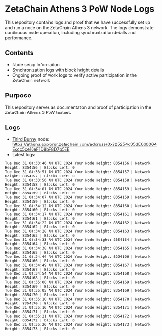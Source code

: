 # ZetaChain Athens 3 PoW Node Logs
This repository contains logs and proof that we have successfully set up and run a node on the ZetaChain Athens 3 network. The logs demonstrate continuous node operation, including synchronization details and performance.

## Contents
- Node setup information
- Synchronization logs with block height details
- Ongoing proof of work logs to verify active participation in the ZetaChain network

## Purpose
This repository serves as documentation and proof of participation in the ZetaChain Athens 3 PoW testnet.

## Logs

- [Third Bunny](https://thirdbunny.xyz/) node: https://athens.explorer.zetachain.com/address/0x225254d35dE666064Eccc5ce16eF1D8bF8D7b5EE
- Latest logs:
```
Tue Dec 31 08:33:46 AM UTC 2024 Your Node Height: 8354156 | Network Height: 8354156 | Blocks Left: 0
Tue Dec 31 08:33:51 AM UTC 2024 Your Node Height: 8354157 | Network Height: 8354157 | Blocks Left: 0
Tue Dec 31 08:33:56 AM UTC 2024 Your Node Height: 8354158 | Network Height: 8354158 | Blocks Left: 0
Tue Dec 31 08:34:01 AM UTC 2024 Your Node Height: 8354159 | Network Height: 8354159 | Blocks Left: 0
Tue Dec 31 08:34:07 AM UTC 2024 Your Node Height: 8354159 | Network Height: 8354159 | Blocks Left: 0
Tue Dec 31 08:34:12 AM UTC 2024 Your Node Height: 8354160 | Network Height: 8354160 | Blocks Left: 0
Tue Dec 31 08:34:17 AM UTC 2024 Your Node Height: 8354161 | Network Height: 8354161 | Blocks Left: 0
Tue Dec 31 08:34:22 AM UTC 2024 Your Node Height: 8354162 | Network Height: 8354162 | Blocks Left: 0
Tue Dec 31 08:34:28 AM UTC 2024 Your Node Height: 8354163 | Network Height: 8354163 | Blocks Left: 0
Tue Dec 31 08:34:33 AM UTC 2024 Your Node Height: 8354164 | Network Height: 8354164 | Blocks Left: 0
Tue Dec 31 08:34:38 AM UTC 2024 Your Node Height: 8354165 | Network Height: 8354165 | Blocks Left: 0
Tue Dec 31 08:34:44 AM UTC 2024 Your Node Height: 8354166 | Network Height: 8354166 | Blocks Left: 0
Tue Dec 31 08:34:49 AM UTC 2024 Your Node Height: 8354167 | Network Height: 8354167 | Blocks Left: 0
Tue Dec 31 08:34:54 AM UTC 2024 Your Node Height: 8354168 | Network Height: 8354168 | Blocks Left: 0
Tue Dec 31 08:35:00 AM UTC 2024 Your Node Height: 8354169 | Network Height: 8354169 | Blocks Left: 0
Tue Dec 31 08:35:05 AM UTC 2024 Your Node Height: 8354169 | Network Height: 8354170 | Blocks Left: 1
Tue Dec 31 08:35:10 AM UTC 2024 Your Node Height: 8354170 | Network Height: 8354170 | Blocks Left: 0
Tue Dec 31 08:35:16 AM UTC 2024 Your Node Height: 8354171 | Network Height: 8354171 | Blocks Left: 0
Tue Dec 31 08:35:21 AM UTC 2024 Your Node Height: 8354172 | Network Height: 8354172 | Blocks Left: 0
Tue Dec 31 08:35:26 AM UTC 2024 Your Node Height: 8354173 | Network Height: 8354173 | Blocks Left: 0
```
